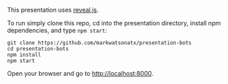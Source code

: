 This presentation uses [reveal.js](http://lab.hakim.se/reveal-js/). 

To run simply clone this repo, cd into the presentation directory, install npm dependencies, and type `npm start`:

```
git clone https://github.com/markwatsonatx/presentation-bots
cd presentation-bots
npm install
npm start
```

Open your browser and go to [http://localhost:8000](http://localhost:8000).
